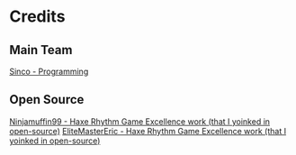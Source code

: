 # Credits

## Main Team
[Sinco - Programming](https://github.com/sphis-Sinco?tab=repositories)

## Open Source
[Ninjamuffin99 - Haxe Rhythm Game Excellence work (that I yoinked in open-source)](https://github.com/ninjamuffin99)
[EliteMasterEric - Haxe Rhythm Game Excellence work (that I yoinked in open-source)](https://github.com/EliteMasterEric)